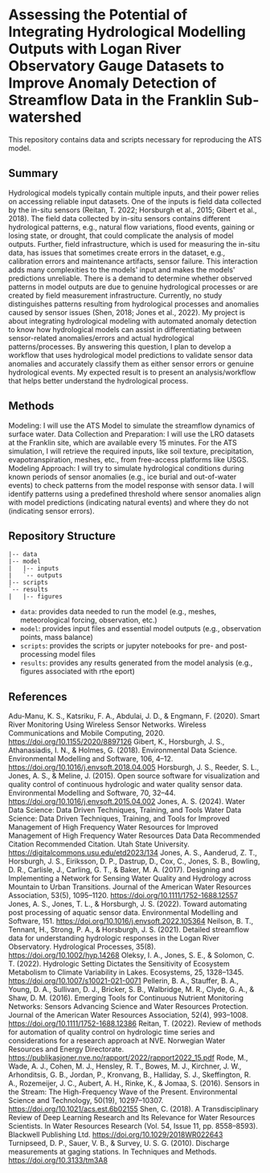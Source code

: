 # Assessing the Potential of Integrating Hydrological Modelling Outputs with Logan River Observatory Gauge Datasets to Improve Anomaly Detection of Streamflow Data in the Franklin Sub-watershed

This repository contains data and scripts necessary for reproducing the ATS model.

## Summary
Hydrological models typically contain multiple inputs, and their power relies on accessing reliable input datasets. One of the inputs is field data collected by the in-situ sensors (Reitan, T. 2022; Horsburgh et al., 2015; Gibert et al., 2018).
The field data collected by in-situ sensors contains different hydrological patterns, e.g., natural flow variations, flood events, gaining or losing state, or drought, that could complicate the analysis of model outputs. Further, field infrastructure, which is used for measuring the in-situ data, has issues that sometimes create errors in the dataset, e.g., calibration errors and maintenance artifacts, sensor failure. This interaction adds many complexities to the models' input and makes the models' predictions unreliable. There is a demand to determine whether observed patterns in model outputs are due to genuine hydrological processes or are created by field measurement infrastructure. Currently, no study distinguishes patterns resulting from hydrological processes and anomalies caused by sensor issues (Shen, 2018; Jones et al., 2022).
My project is about integrating hydrological modeling with automated anomaly detection to know how hydrological models can assist in differentiating between sensor-related anomalies/errors and actual hydrological patterns/processes. By answering this question, I plan to develop a workflow that uses hydrological model predictions to validate sensor data anomalies and accurately classify them as either sensor errors or genuine hydrological events. My expected result is to present an analysis/workflow that helps better understand the hydrological process. 

## Methods
Modeling: I will use the ATS Model to simulate the streamflow dynamics of surface water. 
Data Collection and Preparation: I will use the LRO datasets at the Franklin site, which are available every 15 minutes. 
For the ATS simulation, I will retrieve the required inputs, like soil texture, precipitation, evapotranspiration, meshes, etc., from free-access platforms like USGS. Modeling Approach: I will try to simulate hydrological conditions during known periods of sensor anomalies (e.g., ice burial and out-of-water events) to check patterns from the model response with sensor data. I will identify patterns using a predefined threshold where sensor anomalies align with model predictions (indicating natural events) and where they do not (indicating sensor errors). 

## Repository Structure
```
|-- data
|-- model
|   |-- inputs
|   `-- outputs
|-- scripts
`-- results
|   |-- figures
```
- `data`: provides data needed to run the model (e.g., meshes, meteorological forcing, observation, etc.)
- `model`: provides input files and essential model outputs (e.g., observation points, mass balance)
- `scripts`: provides the scripts or jupyter notebooks for pre- and post-processing model files
- `results`: provides any results generated from the model analysis (e.g., figures associated with rthe eport)


## References
Adu-Manu, K. S., Katsriku, F. A., Abdulai, J. D., & Engmann, F. (2020). Smart River Monitoring Using Wireless Sensor Networks. Wireless Communications and Mobile Computing, 2020. https://doi.org/10.1155/2020/8897126
Gibert, K., Horsburgh, J. S., Athanasiadis, I. N., & Holmes, G. (2018). Environmental Data Science. Environmental Modelling and Software, 106, 4–12. https://doi.org/10.1016/j.envsoft.2018.04.005
Horsburgh, J. S., Reeder, S. L., Jones, A. S., & Meline, J. (2015). Open source software for visualization and quality control of continuous hydrologic and water quality sensor data. Environmental Modelling and Software, 70, 32–44. https://doi.org/10.1016/j.envsoft.2015.04.002
Jones, A. S. (2024). Water Data Science: Data Driven Techniques, Training, and Tools Water Data Science: Data Driven Techniques, Training, and Tools for Improved Management of High Frequency Water Resources for Improved Management of High Frequency Water Resources Data Data Recommended Citation Recommended Citation. Utah State University. https://digitalcommons.usu.edu/etd2023/134
Jones, A. S., Aanderud, Z. T., Horsburgh, J. S., Eiriksson, D. P., Dastrup, D., Cox, C., Jones, S. B., Bowling, D. R., Carlisle, J., Carling, G. T., & Baker, M. A. (2017). Designing and Implementing a Network for Sensing Water Quality and Hydrology across Mountain to Urban Transitions. Journal of the American Water Resources Association, 53(5), 1095–1120. https://doi.org/10.1111/1752-1688.12557
Jones, A. S., Jones, T. L., & Horsburgh, J. S. (2022). Toward automating post processing of aquatic sensor data. Environmental Modelling and Software, 151. https://doi.org/10.1016/j.envsoft.2022.105364
Neilson, B. T., Tennant, H., Strong, P. A., & Horsburgh, J. S. (2021). Detailed streamflow data for understanding hydrologic responses in the Logan River Observatory. Hydrological Processes, 35(8). https://doi.org/10.1002/hyp.14268
Oleksy, I. A., Jones, S. E., & Solomon, C. T. (2022). Hydrologic Setting Dictates the Sensitivity of Ecosystem Metabolism to Climate Variability in Lakes. Ecosystems, 25, 1328–1345. https://doi.org/10.1007/s10021-021-0071
Pellerin, B. A., Stauffer, B. A., Young, D. A., Sullivan, D. J., Bricker, S. B., Walbridge, M. R., Clyde, G. A., & Shaw, D. M. (2016). Emerging Tools for Continuous Nutrient Monitoring Networks: Sensors Advancing Science and Water Resources Protection. Journal of the American Water Resources Association, 52(4), 993–1008. https://doi.org/10.1111/1752-1688.12386
Reitan, T. (2022). Review of methods for automation of quality control on hydrologic time series and considerations for a research approach at NVE. Norwegian Water Resources and Energy Directorate. https://publikasjoner.nve.no/rapport/2022/rapport2022_15.pdf
Rode, M., Wade, A. J., Cohen, M. J., Hensley, R. T., Bowes, M. J., Kirchner, J. W., Arhonditsis, G. B., Jordan, P., Kronvang, B., Halliday, S. J., Skeffington, R. A., Rozemeijer, J. C., Aubert, A. H., Rinke, K., & Jomaa, S. (2016). Sensors in the Stream: The High-Frequency Wave of the Present. Environmental Science and Technology, 50(19), 10297–10307. https://doi.org/10.1021/acs.est.6b02155
Shen, C. (2018). A Transdisciplinary Review of Deep Learning Research and Its Relevance for Water Resources Scientists. In Water Resources Research (Vol. 54, Issue 11, pp. 8558–8593). Blackwell Publishing Ltd. https://doi.org/10.1029/2018WR022643
Turnipseed, D. P., Sauer, V. B., & Survey, U. S. G. (2010). Discharge measurements at gaging stations. In Techniques and Methods. https://doi.org/10.3133/tm3A8

